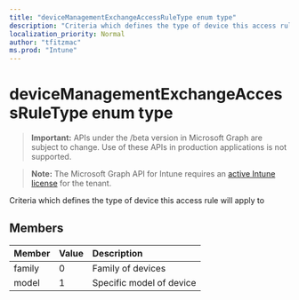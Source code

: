 ```yaml
---
title: "deviceManagementExchangeAccessRuleType enum type"
description: "Criteria which defines the type of device this access rule will apply to"
localization_priority: Normal
author: "tfitzmac"
ms.prod: "Intune"
---
```


# deviceManagementExchangeAccessRuleType enum type

> **Important:** APIs under the /beta version in Microsoft Graph are subject to change. Use of these APIs in production applications is not supported.

> **Note:** The Microsoft Graph API for Intune requires an [active Intune license](https://go.microsoft.com/fwlink/?linkid=839381) for the tenant.

Criteria which defines the type of device this access rule will apply to

## Members
|Member|Value|Description|
|:---|:---|:---|
|family|0|Family of devices|
|model|1|Specific model of device|




